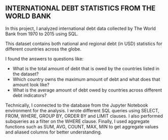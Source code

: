 ## INTERNATIONAL DEBT STATISTICS FROM THE WORLD BANK

In this project, I analyzed international debt data collected by The World Bank from 1970 to 2015 using SQL. 

This dataset contains both national and regional debt (in USD) statistics for different countries across the globe.

I found the answers to questions like:

- What is the total amount of debt that is owed by the countries listed in the dataset?
- Which country owns the maximum amount of debt and what does that amount look like?
- What is the average amount of debt owed by countries across different debt indicators?

Technically, I connected to the database from the Jupyter Notebook environment for the analysis. I wrote different SQL queries using SELECT, FROM, WHERE, GROUP BY, ORDER BY and LIMIT clauses. I also performed subqueries as a filter on the WHERE clause. Finally, I used aggregate functions such as SUM, AVG, COUNT, MAX, MIN to get aggregate values and aliased columns for better understanding. 
